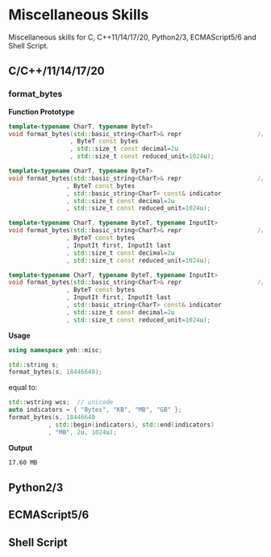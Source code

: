 # Miscellaneous Skills

Miscellaneous skills for C, C++11/14/17/20, Python2/3, ECMAScript5/6 and Shell Script.

## C/C++/11/14/17/20

### format_bytes

**Function Prototype**

```.cpp
template<typename CharT, typename ByteT>
void format_bytes(std::basic_string<CharT>& repr                     // (1)
                 , ByteT const bytes
                 , std::size_t const decimal=2u
                 , std::size_t const reduced_unit=1024u);

template<typename CharT, typename ByteT>
void format_bytes(std::basic_string<CharT>& repr                     // (2)
                , ByteT const bytes
                , std::basic_string<CharT> const& indicator
                , std::size_t const decimal=2u
                , std::size_t const reduced_unit=1024u);

template<typename CharT, typename ByteT, typename InputIt>
void format_bytes(std::basic_string<CharT>& repr                     // (3)
                , ByteT const bytes
                , InputIt first, InputIt last
                , std::size_t const decimal=2u
                , std::size_t const reduced_unit=1024u);

template<typename CharT, typename ByteT, typename InputIt>
void format_bytes(std::basic_string<CharT>& repr                     // (4)
                , ByteT const bytes
                , InputIt first, InputIt last
                , std::basic_string<CharT> const& indicator
                , std::size_t const decimal=2u
                , std::size_t const reduced_unit=1024u);
 ```

**Usage**

```.cpp
using namespace ymh::misc;

std::string s;
format_bytes(s, 18446640);
```

equal to:

```.cpp
std::wstring wcs;  // unicode
auto indicators = { "Bytes", "KB", "MB", "GB" };
format_bytes(s, 18446640
           , std::begin(indicators), std::end(indicators)
           , "MB", 2u, 1024u);
```

**Output**

```.sh
17.60 MB
```

## Python2/3

## ECMAScript5/6

## Shell Script


